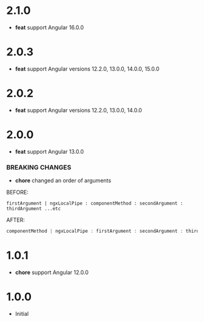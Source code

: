 # 2.1.0

- **feat** support Angular 16.0.0

# 2.0.3

- **feat** support Angular versions 12.2.0, 13.0.0, 14.0.0, 15.0.0

# 2.0.2

- **feat** support Angular versions 12.2.0, 13.0.0, 14.0.0

# 2.0.0

- **feat** support Angular 13.0.0

### BREAKING CHANGES

- **chore** changed an order of arguments

BEFORE:

```
firstArgument | ngxLocalPipe : componentMethod : secondArgument : thirdArgument ...etc
```

AFTER:

```ts
componentMethod | ngxLocalPipe : firstArgument : secondArgument : thirdArgument ...etc
```

# 1.0.1

- **chore** support Angular 12.0.0

# 1.0.0

- Initial
